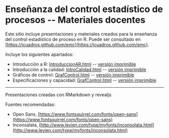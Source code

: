 # Enseñanza del control estadístico de procesos -- Materiales docentes

Este sitio incluye presentaciones y materiales creados para la enseñanza del control estadístico de proceso en R.
Puede ser consultado en [https://jcuadros.github.com/emc](https://jcuadros.github.com/emc).

Incluye los siguientes apartados:

- Introducción a R: [IntroduccionAR.html](https://cdn.rawgit.com/jcuadros/emc/master/01_IntroduccionAR/IntroduccionAR.html) -- [versión imprimible](https://cdn.rawgit.com/jcuadros/emc/master/01_IntroduccionAR/IntroduccionAR.html?print-pdf)
- Introducción a la calidad: [IntroCalidad.html](https://cdn.rawgit.com/jcuadros/emc/master/02_IntroCalidad/IntroCalidad.html) -- [versión imprimible](https://cdn.rawgit.com/jcuadros/emc/master/02_IntroCalidad/IntroCalidad.html?print-pdf)
- Gráficos de control: [GrafControl.html](https://cdn.rawgit.com/jcuadros/emc/master/03_GraficosControl/GrafControl.html) -- [versión imprimible](https://cdn.rawgit.com/jcuadros/emc/master/03_GraficosControl/GrafControl.html?print-pdf)
- Especificaciones y capacidad: [GrafControl.html](https://cdn.rawgit.com/jcuadros/emc/master/04_Especificaciones/EspecYCapacidad.html) -- [versión imprimible](https://cdn.rawgit.com/jcuadros/emc/master/04_Especificaciones/EspecYCapacidad.html?print-pdf)


----
Presentaciones creadas con RMarkdown y revealjs.

Fuentes recomendadas:
- Open Sans, [https://www.fontsquirrel.com/fonts/open-sans](https://www.fontsquirrel.com/fonts/open-sans)
- Inconsalata, [http://www.levien.com/type/myfonts/inconsolata.html](http://www.levien.com/type/myfonts/inconsolata.html)
